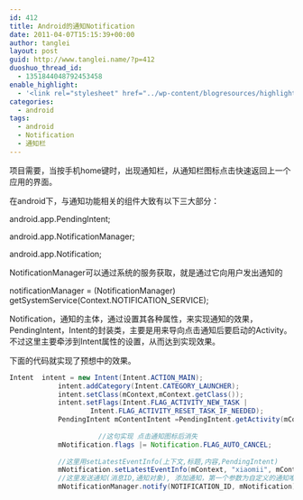 ```yaml
---
id: 412
title: Android的通知Notification
date: 2011-04-07T15:15:39+00:00
author: tanglei
layout: post
guid: http://www.tanglei.name/?p=412
duoshuo_thread_id:
  - 1351844048792453458
enable_highlight:
  - '<link rel="stylesheet" href="../wp-content/blogresources/highlightconfig/highlight.default.min.css"><script src="../wp-content/blogresources/highlightconfig/jquery-2.1.4.min.js"></script><script src="../wp-content/blogresources/highlightconfig/enable_highlight.js"></script>'
categories:
  - android
tags:
  - android
  - Notification
  - 通知栏
---
```

项目需要，当按手机home键时，出现通知栏，从通知栏图标点击快速返回上一个应用的界面。
  
在android下，与通知功能相关的组件大致有以下三大部分：
  
android.app.PendingIntent;
  
android.app.NotificationManager;
  
android.app.Notification;

NotificationManager可以通过系统的服务获取，就是通过它向用户发出通知的
  
notificationManager = (NotificationManager) getSystemService(Context.NOTIFICATION_SERVICE);
  
Notification，通知的主体，通过设置其各种属性，来实现通知的效果，PendingIntent，Intent的封装类，主要是用来导向点击通知后要启动的Activity。不过这里主要牵涉到Intent属性的设置，从而达到实现效果。
  
下面的代码就实现了预想中的效果。

```java
Intent	intent = new Intent(Intent.ACTION_MAIN);
			intent.addCategory(Intent.CATEGORY_LAUNCHER);
			intent.setClass(mContext,mContext.getClass());
			intent.setFlags(Intent.FLAG_ACTIVITY_NEW_TASK | 
					Intent.FLAG_ACTIVITY_RESET_TASK_IF_NEEDED);
			PendingIntent mContentIntent =PendingIntent.getActivity(mContext,0, intent, 0);
			
                      //这句实现 点击通知图标后消失
			mNotification.flags |= Notification.FLAG_AUTO_CANCEL;
			
			//这里用setLatestEventInfo(上下文,标题,内容,PendingIntent) 
			mNotification.setLatestEventInfo(mContext, "xiaomii", mContext.getClass()+"", mContentIntent);
			//这里发送通知(消息ID,通知对象), 添加通知，第一个参数为自定义的通知唯一标识  
	        mNotificationManager.notify(NOTIFICATION_ID, mNotification);    

```
